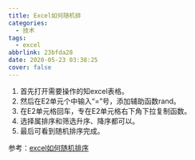 ```yaml
---
title: Excel如何随机排
categories:
  - 技术
tags:
  - excel
abbrlink: 23bfda28
date: 2020-05-23 03:38:25
cover: false
---
```


1. 首先打开需要操作的知excel表格。
2. 然后在E2单元个中输入“=”号，添加辅助函数rand。
3. 在E2单元格回车，专在E2单元格右下角下拉复制函数。
4. 选择属排序和筛选升序、降序都可以。
5. 最后可看到随机排序完成。

参考：[excel如何随机排序](https://zhidao.baidu.com/question/814731344583893012.html)



